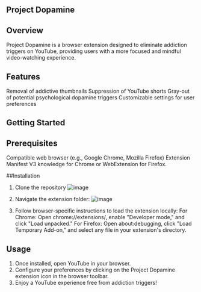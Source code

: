 ## Project Dopamine 

## Overview 
Project Dopamine is a browser extension designed to eliminate addiction triggers on YouTube, providing users with a more focused and mindful video-watching experience.

## Features
Removal of addictive thumbnails
Suppression of YouTube shorts
Gray-out of potential psychological dopamine triggers
Customizable settings for user preferences

## Getting Started 
## Prerequisites
Compatible web browser (e.g., Google Chrome, Mozilla Firefox)
Extension Manifest V3 knowledge for Chrome or WebExtension for Firefox.

##Installation 
1. Clone the repository
  ![image](https://github.com/AdityaDonkada/Project-Dopamine-Google-Extension/assets/143298302/ddd9db0c-c9d5-4cef-af80-bcc40288a672)

2. Navigate the extension folder:
  ![image](https://github.com/AdityaDonkada/Project-Dopamine-Google-Extension/assets/143298302/a6cbfabe-2a21-44b3-a327-5d0deeb9a9f5)

4. Follow browser-specific instructions to load the extension locally:
   For Chrome: Open chrome://extensions/, enable "Developer mode," and click "Load unpacked."
   For Firefox: Open about:debugging, click "Load Temporary Add-on," and select any file in your extension's directory.

## Usage 
1. Once installed, open YouTube in your browser.
2. Configure your preferences by clicking on the Project Dopamine extension icon in the browser toolbar.
3. Enjoy a YouTube experience free from addiction triggers!
